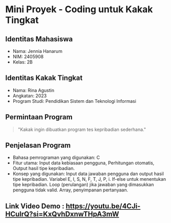 # Mini Proyek - Coding untuk Kakak Tingkat
## Identitas Mahasiswa
- Nama: Jennia Hanarum
- NIM: 2405908
- Kelas: 2B
## Identitas Kakak Tingkat
- Nama: Rina Agustin
- Angkatan: 2023
- Program Studi: Pendidikan Sistem dan Teknologi Informasi
## Permintaan Program
> "Kakak ingin dibuatkan program tes kepribadian sederhana."
## Penjelasan Program
- Bahasa pemrograman yang digunakan: C
- Fitur utama:
  Input data kebiasaan pengguna,
  Perhitungan otomatis,
  Output hasil tipe kepribadian.
- Konsep yang digunakan:
  Input data jawaban pengguna dan output hasil tipe kepribadian.
  Variabel E, I, S, N, F, T, J, P, i.
  If-else untuk menentukan tipe kepribadian. 
  Loop (perulangan) jika jawaban yang dimasukkan pengguna tidak valid. 
  Array, penyimpanan pertanyaan. 
## Link Video Demo : https://youtu.be/4CJi-HCulrQ?si=KxQvhDxnwTHpA3mW
